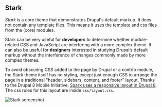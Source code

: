 ## Stark

*Stark* is a core theme that demonstrates Drupal's default markup. It does not contain any template files. This means it uses the template and css files from the (core) modules.

Stark can be very useful for **developers** to determine whether module-related CSS and JavaScript are interfering with a more complex theme. It can also be useful for **designers** interested in studying Drupal’s default markup without the interference of changes commonly made by more complex themes.

To avoid obscuring CSS added to the page by Drupal or a contrib module, the Stark theme itself has no styling, except just enough CSS to arrange the page in a traditional "header, sidebars, content, and footer" layout. Thanks to the Drupal 8 Mobile Initiative, [Spark uses a responsive layout in Drupal 8](https://www.drupal.org/node/1322794). The css rules for this layout are inside `css/layout.css`.

![Stark screenshot](https://raw.githubusercontent.com/sqndr/d8-theming-guide/master/img/stark.png)

